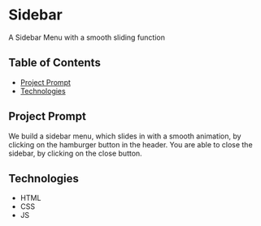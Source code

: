 # **Sidebar**

A Sidebar Menu with a smooth sliding function

## Table of Contents

- [Project Prompt](#project-prompt)
- [Technologies](#technologies)

## Project Prompt

We build a sidebar menu, which slides in with a smooth animation, by clicking on the hamburger button in the header.
You are able to close the sidebar, by clicking on the close button.

## Technologies

- HTML
- CSS
- JS
